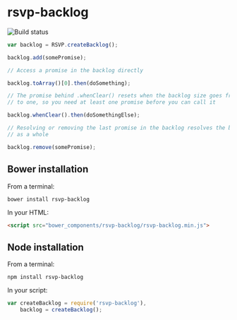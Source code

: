 # rsvp-backlog

![Build status](https://travis-ci.org/adamshaylor/rsvp-backlog.svg?branch=master)

```javascript
var backlog = RSVP.createBacklog();

backlog.add(somePromise);

// Access a promise in the backlog directly

backlog.toArray()[0].then(doSomething);

// The promise behind .whenClear() resets when the backlog size goes from zero 
// to one, so you need at least one promise before you can call it

backlog.whenClear().then(doSomethingElse);

// Resolving or removing the last promise in the backlog resolves the backlog
// as a whole

backlog.remove(somePromise);
```

## Bower installation

From a terminal:

```shell
bower install rsvp-backlog
```

In your HTML:

```html
<script src="bower_components/rsvp-backlog/rsvp-backlog.min.js">
```

## Node installation

From a terminal:

```shell
npm install rsvp-backlog
```

In your script:

```javascript
var createBacklog = require('rsvp-backlog'),
    backlog = createBacklog();
```
